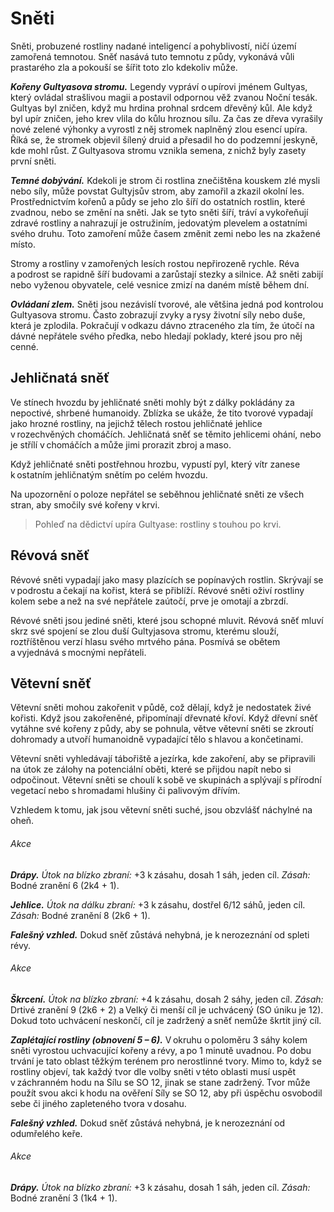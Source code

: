 # Sněti
  
Sněti, probuzené rostliny nadané inteligencí a pohyblivostí, ničí území zamořená temnotou. Sněť nasává tuto temnotu z půdy, vykonává vůli prastarého zla a pokouší se šířit toto zlo kdekoliv může.
  
***Kořeny Gultyasova stromu.*** Legendy vypráví o upírovi jménem Gultyas, který ovládal strašlivou magii a postavil odpornou věž zvanou Noční tesák. Gultyas byl zničen, když mu hrdina prohnal srdcem dřevěný kůl. Ale když byl upír zničen, jeho krev vlila do kůlu hroznou sílu. Za čas ze dřeva vyrašily nové zelené výhonky a vyrostl z něj stromek naplněný zlou esencí upíra. Říká se, že stromek objevil šílený druid a přesadil ho do podzemní jeskyně, kde mohl růst. Z Gultyasova stromu vznikla semena, z nichž byly zasety první sněti.
  
***Temné dobývání.*** Kdekoli je strom či rostlina znečištěna kouskem zlé mysli nebo síly, může povstat Gultyjsův strom, aby zamořil a zkazil okolní les. Prostřednictvím kořenů a půdy se jeho zlo šíří do ostatních rostlin, které zvadnou, nebo se změní na sněti. Jak se tyto sněti šíří, tráví a vykořeňují zdravé rostliny a nahrazují je ostružiním, jedovatým plevelem a ostatními svého druhu. Toto zamoření může časem změnit zemi nebo les na zkažené místo.
  
Stromy a rostliny v zamořených lesích rostou nepřirozeně rychle. Réva a podrost se rapidně šíří budovami a zarůstají stezky a silnice. Až sněti zabijí nebo vyženou obyvatele, celé vesnice zmizí na daném místě během dní.
  
***Ovládaní zlem.*** Sněti jsou nezávislí tvorové, ale většina jedná pod kontrolou Gultyasova stromu. Často zobrazují zvyky a rysy životní síly nebo duše, která je zplodila. Pokračují v odkazu dávno ztraceného zla tím, že útočí na dávné nepřátele svého předka, nebo hledají poklady, které jsou pro něj cenné.
  
## Jehličnatá sněť
  
Ve stínech hvozdu by jehličnaté sněti mohly být z dálky pokládány za nepoctivé, shrbené humanoidy. Zblízka se ukáže, že tito tvorové vypadají jako hrozné rostliny, na jejichž tělech rostou jehličnaté jehlice v rozechvěných chomáčích. Jehličnatá sněť se těmito jehlicemi ohání, nebo je střílí v chomáčích a může jimi prorazit zbroj a maso.
  
Když jehličnaté sněti postřehnou hrozbu, vypustí pyl, který vítr zanese k ostatním jehličnatým snětím po celém hvozdu.
  
Na upozornění o poloze nepřátel se seběhnou jehličnaté sněti ze všech stran, aby smočily své kořeny v krvi.

> Pohleď na dědictví upíra Gultyase: rostliny s touhou po krvi.
  
## Révová sněť
  
Révové sněti vypadají jako masy plazících se popínavých rostlin. Skrývají se v podrostu a čekají na kořist, která se přiblíží. Révové sněti oživí rostliny kolem sebe a než na své nepřátele zaútočí, prve je omotají a zbrzdí.
  
Révové sněti jsou jediné sněti, které jsou schopné mluvit. Révová sněť mluví skrz své spojení se zlou duší Gultyjasova stromu, kterému slouží, roztříštěnou verzí hlasu svého mrtvého pána. Posmívá se obětem a vyjednává s mocnými nepřáteli.
  
## Větevní sněť
  
Větevní sněti mohou zakořenit v půdě, což dělají, když je nedostatek živé kořisti. Když jsou zakořeněné, připomínají dřevnaté křoví. Když dřevní sněť vytáhne své kořeny z půdy, aby se pohnula, větve větevní sněti se zkroutí dohromady a utvoří humanoidně vypadající tělo s hlavou a končetinami.
  
Větevní sněti vyhledávají tábořiště a jezírka, kde zakoření, aby se připravili na útok ze zálohy na potenciální oběti, které se přijdou napít nebo si odpočinout. Větevní sněti se choulí k sobě ve skupinách a splývají s přírodní vegetací nebo s hromadami hlušiny či palivovým dřívím.
  
Vzhledem k tomu, jak jsou větevní sněti suché, jsou obzvlášť náchylné na oheň.

<Monster 
    title="Jehličnatá sněť"
    subtitle="Střední rostlina, neutrální zlo"
    armor-class="12 (přirozená zbroj)"
    hit-points="11 (2k8 + 2)"
    speed="6 sáhů"
    str="12 (+1)"
    dex="12 (+1)"
    con="13 (+1)"
    int="4 (-3)"
    wis="8 (-1)"
    cha="3 (-4)"
    saving-throws=""
    skills=""
    damage-vulnerabilities=""
    damage-resistances=""
    damage-immunities=""
    condition-immunities="hluchá, slepá"
    senses="mimozrakové vnímání 12 sáhů (mimo tento okruh je slepá), pasivní Vnímání 9"
    languages="rozumí obecné řeči, ale neumí mluvit"
    challenge="1/4 (50 ZK)"
    >
 
###### Akce
  
***Drápy.*** *Útok na blízko zbraní:* +3 k zásahu, dosah 1 sáh, jeden cíl. *Zásah:* Bodné zranění 6 (2k4 + 1).
  
***Jehlice.*** *Útok na dálku zbraní:* +3 k zásahu, dostřel 6/12 sáhů, jeden cíl. *Zásah:* Bodné zranění 8 (2k6 + 1).
 
</Monster> 

 <Monster 
    title="Révová sněť"
    subtitle="Střední rostlina, neutrální zlo"
    armor-class="12 (přirozená zbroj)"
    hit-points="26 (4k8 + 8)"
    speed="2 sáhy"
    str="15 (+2)"
    dex="8 (-1)"
    con="14 (+2)"
    int="5 (-3)"
    wis="10 (+0)"
    cha="3 (-4)"
    saving-throws=""
    skills="Nenápadnost +1"
    damage-vulnerabilities=""
    damage-resistances=""
    damage-immunities=""
    condition-immunities="hluchá, slepá"
    senses="mimozrakové vnímání 12 sáhů (mimo tento okruh je slepá), pasivní Vnímání 10"
    languages="obecná řeč"
    challenge="1/2 (100 ZK)"
    > 
  
***Falešný vzhled.*** Dokud sněť zůstává nehybná, je k nerozeznání od spleti révy.
  
###### Akce
  
***Škrcení.*** *Útok na blízko zbraní:* +4 k zásahu, dosah 2 sáhy, jeden cíl. *Zásah:* Drtivé zranění 9 (2k6 + 2) a Velký či menší cíl je uchvácený (SO úniku je 12). Dokud toto uchvácení neskončí, cíl je zadržený a sněť nemůže škrtit jiný cíl.
  
***Zaplétající rostliny (obnovení 5 – 6).*** V okruhu o poloměru 3 sáhy kolem sněti vyrostou uchvacující kořeny a révy, a po 1 minutě uvadnou. Po dobu trvání je tato oblast těžkým terénem pro nerostlinné tvory. Mimo to, když se rostliny objeví, tak každý tvor dle volby sněti v této oblasti musí uspět v záchranném hodu na Sílu se SO 12, jinak se stane zadržený. Tvor může použít svou akci k hodu na ověření Síly se SO 12, aby při úspěchu osvobodil sebe či jiného zapleteného tvora v dosahu.

</Monster>  
  
<Monster 
    title="Větevní sněť"
    subtitle="Malá rostlina, neutrální zlo"
    armor-class="13 (přirozená zbroj)"
    hit-points="4 (1k6 + 1)"
    speed="4 sáhy"
    str="6 (-2)"
    dex="13 (+1)"
    con="12 (+1)"
    int="4 (-3)"
    wis="8 (-1)"
    cha="3 (-4)"
    saving-throws=""
    skills="Nenápadnost +3"
    damage-vulnerabilities="ohnivá"
    damage-resistances=""
    damage-immunities=""
    condition-immunities="hluchá, slepá"
    senses="mimozrakové vnímání 12 sáhů (mimo tento okruh je slepá), pasivní Vnímání 9"
    languages="rozumí obecné řeči, ale neumí mluvit"
    challenge="1/8 (25 ZK)"
    >
 
***Falešný vzhled.*** Dokud sněť zůstává nehybná, je k nerozeznání od odumřelého keře.
  
###### Akce
  
***Drápy.*** *Útok na blízko zbraní:* +3 k zásahu, dosah 1 sáh, jeden cíl. *Zásah:* Bodné zranění 3 (1k4 + 1).

</Monster>
